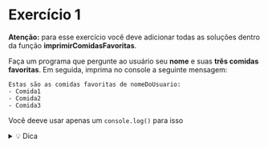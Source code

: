 # Exercício 1
**Atenção:** para esse exercício você deve adicionar todas as soluções dentro da função **imprimirComidasFavoritas**.

Faça um programa que pergunte ao usuário seu **nome** e suas **três comidas favoritas**. Em seguida, imprima no console a seguinte mensagem:
    
    
   
    Estas são as comidas favoritas de nomeDoUsuario:
    - Comida1
    - Comida2
    - Comida3
  
    
Você deeve usar apenas um `console.log()` para isso

  <details> 
  <summary> 💡 Dica</summary>
  
    ⭐ Você pode juntar texto com variáveis de duas formas:
    - Concatenando as strings (com o sinal de +)
    - Utilizando template strings (e envolvendo a sua string com o sinal de CRASE ao invés de aspas ⇒ ````)
    
    Adicionar um  `\n` na string coloca uma **quebra de linha** no texto.
  
  </details>
    
